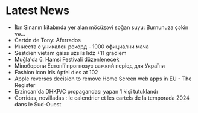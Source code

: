# Latest News
-  İbn Sinanın kitabında yer alan möcüzəvi soğan suyu: Burnunuza çəkin və...
-  Cartón de Tony: Aferrados
-  Иниеста с уникален рекорд - 1000 официални мача
-  Sestdien vietām gaiss uzsils līdz +11 grādiem
-  Muğla'da 6. Hamsi Festivali düzenlenecek
-  Міноборони Естонії прогнозує важкий період для України
-  Fashion icon Iris Apfel dies at 102
-  Apple reverses decision to remove Home Screen web apps in EU - The Register
-  Erzincan'da DHKP/C propagandası yapan 1 kişi tutuklandı
-  Corridas, novilladas : le calendrier et les cartels de la temporada 2024 dans le Sud-Ouest
